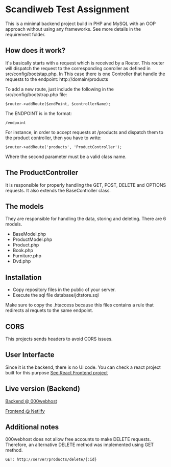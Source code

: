 # Scandiweb Test Assignment

This is a minimal backend project build in PHP and MySQL with an OOP approach without using any frameworks. See more details in the requirement folder.

## How does it work?

It's basically starts with a request which is received by a Router. This router will dispatch the request to the corresponding conroller as defined in src/config/bootstap.php. In This case there is one Controller that handle the requests to the endpoint: http://domain/products

To add a new route, just include the following in the src/config/bootstrap.php file:

    $router->addRoute($endPoint, $controllerName);

The ENDPOINT is in the format:

    /endpoint

For instance, in order to accept requests at /products and dispatch them to the product controller, then you have to write:

    $router->addRoute('products', 'ProductController');


Where the second parameter must be a valid class name.

## The ProductController
It is responsible for properly handling the GET, POST, DELETE and OPTIONS requests. It also extends the BaseController class.

## The models
They are responsible for handling the data, storing and deleting. There are 6 models.

- BaseModel.php
- ProductModel.php
- Product.php
- Book.php
- Furniture.php
- Dvd.php

## Installation
- Copy repository files in the public of your server.
- Execute the sql file database/jdtstore.sql

Make sure to copy the .htaccess because this files contains a rule that redirects al requets to the same endpoint.

## CORS
This projects sends headers to avoid CORS issues.

## User Interfacte
Since it is the backend, there is no UI code. You can check a react project built for this purpose [See React Frontend project](https://github.com/ibisdavi012/jdtstore-ui)

## Live version (Backend)
[Backend @ 000webhost](https://jdtstore.000webhostapp.com/)

[Frontend @ Netlify](https://frosty-darwin-651925.netlify.app/)

## Additional notes
000webhost does not allow free accounts to make DELETE requests. Therefore, an alternative DELETE method was implemented using GET method.

    GET: http://server/products/delete/{:id}

